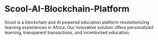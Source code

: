 # Scool-AI-Blockchain-Platform
Scool is a blockchain and AI powered education platform revolutionizing learning experiences in Africa. Our innovative solution offers personalized learning, transparent transactions, and incentivized education.

